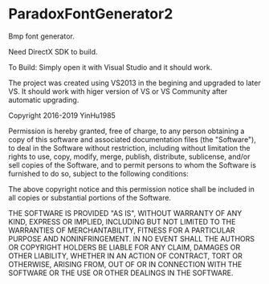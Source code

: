 # ParadoxFontGenerator2
Bmp font generator.

Need DirectX SDK to build. 

To Build:
Simply open it with Visual Studio and it should work.

The project was created using VS2013 in the begining and upgraded to later VS. It should work with higer version of VS or VS Community after automatic upgrading.



Copyright 2016-2019 YinHu1985

Permission is hereby granted, free of charge, to any person obtaining a copy of this software and associated documentation files (the "Software"), to deal in the Software without restriction, including without limitation the rights to use, copy, modify, merge, publish, distribute, sublicense, and/or sell copies of the Software, and to permit persons to whom the Software is furnished to do so, subject to the following conditions:

The above copyright notice and this permission notice shall be included in all copies or substantial portions of the Software.

THE SOFTWARE IS PROVIDED "AS IS", WITHOUT WARRANTY OF ANY KIND, EXPRESS OR IMPLIED, INCLUDING BUT NOT LIMITED TO THE WARRANTIES OF MERCHANTABILITY, FITNESS FOR A PARTICULAR PURPOSE AND NONINFRINGEMENT. IN NO EVENT SHALL THE AUTHORS OR COPYRIGHT HOLDERS BE LIABLE FOR ANY CLAIM, DAMAGES OR OTHER LIABILITY, WHETHER IN AN ACTION OF CONTRACT, TORT OR OTHERWISE, ARISING FROM, OUT OF OR IN CONNECTION WITH THE SOFTWARE OR THE USE OR OTHER DEALINGS IN THE SOFTWARE.
